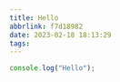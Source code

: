 ```yaml
---
title: Hello
abbrlink: f7d18982
date: 2023-02-18 18:13:29
tags:
---
```


```js
console.log("Hello");
```

